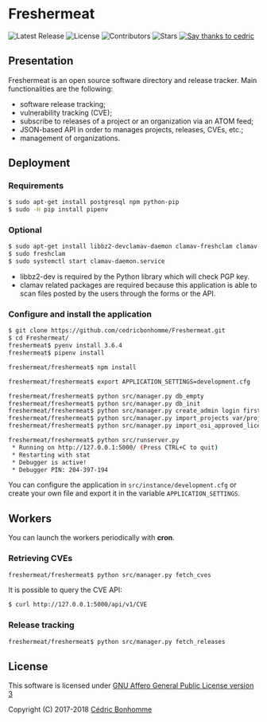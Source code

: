 # Freshermeat

![Latest Release](https://img.shields.io/github/release/cedricbonhomme/Freshermeat.svg?style=flat-square)
![License](https://img.shields.io/github/license/cedricbonhomme/Freshermeat.svg?style=flat-square)
![Contributors](https://img.shields.io/github/contributors/cedricbonhomme/Freshermeat.svg?style=flat-square)
![Stars](https://img.shields.io/github/stars/cedricbonhomme/Freshermeat.svg?style=flat-square)
[![Say thanks to cedric](https://img.shields.io/badge/SayThanks.io-%E2%98%BC-1EAEDB.svg?style=flat-square)](https://saythanks.io/to/cedricbonhomme)


## Presentation

Freshermeat is an open source software directory and release tracker.
Main functionalities are the following:

- software release tracking;
- vulnerability tracking (CVE);
- subscribe to releases of a project or an organization via an ATOM feed;
- JSON-based API in order to manages projects, releases, CVEs, etc.;
- management of organizations.


## Deployment

### Requirements

```bash
$ sudo apt-get install postgresql npm python-pip
$ sudo -H pip install pipenv
```

### Optional

```bash
$ sudo apt-get install libbz2-devclamav-daemon clamav-freshclam clamav-unofficial-sigs
$ sudo freshclam
$ sudo systemctl start clamav-daemon.service
```

* libbz2-dev is required by the Python library which will check PGP key.
* clamav related packages are required because this application is able to scan
  files posted by the users through the forms or the API.

### Configure and install the application

```bash
$ git clone https://github.com/cedricbonhomme/Freshermeat.git
$ cd Freshermeat/
freshermeat$ pyenv install 3.6.4
freshermeat$ pipenv install

freshermeat/freshermeat$ npm install

freshermeat/freshermeat$ export APPLICATION_SETTINGS=development.cfg

freshermeat/freshermeat$ python src/manager.py db_empty
freshermeat/freshermeat$ python src/manager.py db_init
freshermeat/freshermeat$ python src/manager.py create_admin login firstname.lastname@example.org your-password
freshermeat/freshermeat$ python src/manager.py import_projects var/projects.json
freshermeat/freshermeat$ python src/manager.py import_osi_approved_licenses

freshermeat/freshermeat$ python src/runserver.py
 * Running on http://127.0.0.1:5000/ (Press CTRL+C to quit)
 * Restarting with stat
 * Debugger is active!
 * Debugger PIN: 204-397-194
```

You can configure the application in ``src/instance/development.cfg`` or create
your own file and export it in the variable ``APPLICATION_SETTINGS``.


## Workers

You can launch the workers periodically with __cron__.

### Retrieving CVEs

```bash
freshermeat/freshermeat$ python src/manager.py fetch_cves
```

It is possible to query the CVE API:

```bash
$ curl http://127.0.0.1:5000/api/v1/CVE
```

### Release tracking

```bash
freshermeat/freshermeat$ python src/manager.py fetch_releases
```


## License

This software is licensed under
[GNU Affero General Public License version 3](https://www.gnu.org/licenses/agpl-3.0.html)

Copyright (C) 2017-2018 [Cédric Bonhomme](https://www.cedricbonhomme.org)
